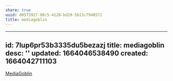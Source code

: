 ```yaml
---
share: true
uuid: d0573927-80c5-4128-bd20-5b13c7948572
title: mediagoblin
---
```

---
id: 7lup6pr53b3335du5bezazj
title: mediagoblin
desc: ''
updated: 1664046538490
created: 1664042711103
---

[MediaGoblin](https://mediagoblin.org/)

